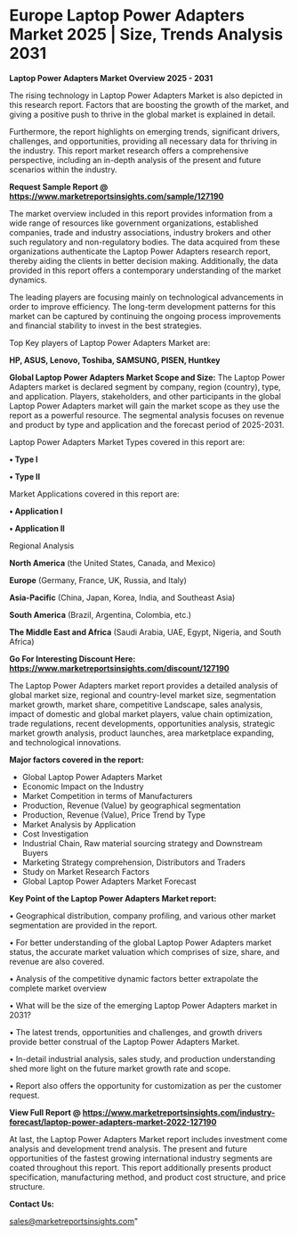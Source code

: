  # Europe Laptop Power Adapters Market 2025 | Size, Trends Analysis 2031

<Strong> Laptop Power Adapters Market Overview 2025 - 2031</strong>

The rising technology in Laptop Power Adapters Market is also depicted in this research report. Factors that are boosting the growth of the market, and giving a positive push to thrive in the global market is explained in detail.

Furthermore, the report highlights on emerging trends, significant drivers, challenges, and opportunities, providing all necessary data for thriving in the industry. This report market research offers a comprehensive perspective, including an in-depth analysis of the present and future scenarios within the industry.

<strong>Request Sample Report @ <a href=https://www.marketreportsinsights.com/sample/127190>https://www.marketreportsinsights.com/sample/127190</a></strong>

The market overview included in this report provides information from a wide range of resources like government organizations, established companies, trade and industry associations, industry brokers and other such regulatory and non-regulatory bodies. The data acquired from these organizations authenticate the Laptop Power Adapters research report, thereby aiding the clients in better decision making. Additionally, the data provided in this report offers a contemporary understanding of the market dynamics.

The leading players are focusing mainly on technological advancements in order to improve efficiency. The long-term development patterns for this market can be captured by continuing the ongoing process improvements and financial stability to invest in the best strategies.

Top Key players of Laptop Power Adapters Market are:

<strong>HP, ASUS, Lenovo, Toshiba, SAMSUNG, PISEN, Huntkey</strong>

<strong><b>Global Laptop Power Adapters Market Scope and Size:</b></strong>
The Laptop Power Adapters market is declared segment by company, region (country), type, and application. Players, stakeholders, and other participants in the global Laptop Power Adapters market will gain the market scope as they use the report as a powerful resource. The segmental analysis focuses on revenue and product by type and application and the forecast period of 2025-2031.

Laptop Power Adapters Market Types covered in this report are:

<strong>• Type I

• Type II</strong>

Market Applications covered in this report are:

<strong>• Application I

• Application II</strong> 

Regional Analysis

<strong>North America</strong> (the United States, Canada, and Mexico)

<strong>Europe</strong> (Germany, France, UK, Russia, and Italy)

<strong>Asia-Pacific</strong> (China, Japan, Korea, India, and Southeast Asia)

<strong>South America</strong> (Brazil, Argentina, Colombia, etc.)

<strong>The Middle East and Africa</strong> (Saudi Arabia, UAE, Egypt, Nigeria, and South Africa)

<strong>Go For Interesting Discount Here: <a href=https://www.marketreportsinsights.com/discount/127190>https://www.marketreportsinsights.com/discount/127190</a></strong>

The Laptop Power Adapters market report provides a detailed analysis of global market size, regional and country-level market size, segmentation market growth, market share, competitive Landscape, sales analysis, impact of domestic and global market players, value chain optimization, trade regulations, recent developments, opportunities analysis, strategic market growth analysis, product launches, area marketplace expanding, and technological innovations.

<strong><b>Major factors covered in the report:</b></strong>
<ul>
  <li>Global Laptop Power Adapters Market </li>
  <li>Economic Impact on the Industry</li>
  <li>Market Competition in terms of Manufacturers</li>
  <li>Production, Revenue (Value) by geographical segmentation</li>
  <li>Production, Revenue (Value), Price Trend by Type</li>
  <li>Market Analysis by Application</li>
  <li>Cost Investigation</li>
  <li>Industrial Chain, Raw material sourcing strategy and Downstream Buyers</li>
  <li>Marketing Strategy comprehension, Distributors and Traders</li>
  <li>Study on Market Research Factors</li>
  <li>Global Laptop Power Adapters Market Forecast</li>
</ul>

<strong><b>Key Point of the Laptop Power Adapters Market report:</b></strong>

• Geographical distribution, company profiling, and various other market segmentation are provided in the report.

• For better understanding of the global Laptop Power Adapters market status, the accurate market valuation which comprises of size, share, and revenue are also covered.

• Analysis of the competitive dynamic factors better extrapolate the complete market overview

• What will be the size of the emerging Laptop Power Adapters market in 2031?

• The latest trends, opportunities and challenges, and growth drivers provide better construal of the Laptop Power Adapters Market.

• In-detail industrial analysis, sales study, and production understanding shed more light on the future market growth rate and scope.

• Report also offers the opportunity for customization as per the customer request.

<strong><b>View Full Report @ <a href=https://www.marketreportsinsights.com/industry-forecast/laptop-power-adapters-market-2022-127190>https://www.marketreportsinsights.com/industry-forecast/laptop-power-adapters-market-2022-127190</a></b></strong>


At last, the Laptop Power Adapters Market report includes investment come analysis and development trend analysis. The present and future opportunities of the fastest growing international industry segments are coated throughout this report. This report additionally presents product specification, manufacturing method, and product cost structure, and price structure.

<strong>Contact Us:</strong>

sales@marketreportsinsights.com"
